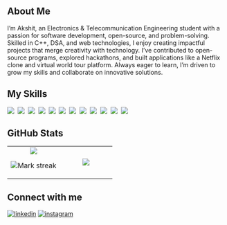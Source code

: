 ## About Me

I’m Akshit, an Electronics & Telecommunication Engineering student with a passion for software development, open-source, and problem-solving. Skilled in C++, DSA, and web technologies, I enjoy creating impactful projects that merge creativity with technology. I’ve contributed to open-source programs, explored hackathons, and built applications like a Netflix clone and virtual world tour platform. Always eager to learn, I’m driven to grow my skills and collaborate on innovative solutions.

## My Skills

<img src="https://img.shields.io/badge/C++-%2300599C.svg?logo=c%2B%2B&logoColor=white"> 
<img src="https://img.shields.io/badge/C-00599C?logo=c&logoColor=white"> 
<img src="https://img.shields.io/badge/CSS-1572B6?logo=css3&logoColor=fff"> 
<img src="https://img.shields.io/badge/HTML-%23E34F26.svg?logo=html5&logoColor=white"> 
<img src="https://img.shields.io/badge/JavaScript-F7DF1E?logo=javascript&logoColor=000"> 
<img src="https://img.shields.io/badge/Bootstrap-7952B3?logo=bootstrap&logoColor=fff"> 
<img src="https://img.shields.io/badge/Tailwind%20CSS-%2338B2AC.svg?logo=tailwind-css&logoColor=white"> 
<img src="https://img.shields.io/badge/Python-3776AB?logo=python&logoColor=fff"> 
<img src="https://img.shields.io/badge/GitHub-%23121011.svg?logo=github&logoColor=white"> 
<img src="https://img.shields.io/badge/Node.js-6DA55F?logo=node.js&logoColor=white"> 
<img src="https://img.shields.io/badge/ChatGPT-74aa9c?logo=openai&logoColor=white"> 
<img src="https://img.shields.io/badge/Google%20Gemini-886FBF?logo=googlegemini&logoColor=fff"> 

## GitHub Stats

<table><tbody><tr border="none"><td width="50%" align="center">
<img align="center" src="https://readme-stats-fork-mauve.vercel.app/api/?username=akshitbansal2005&theme=dark&show_icons=true&count_private=true">

<img alt="Mark streak" src="https://github-readme-streak-stats-five-roan.vercel.app?user=akshitbansal2005&theme=dark"></td><td width="50%" align="center">
<img align="center" src="https://readme-stats-fork-mauve.vercel.app/api/top-langs/?username=akshitbansal2005&theme=dark&hide_border=false&no-bg=true&no-frame=true&langs_count=6"></td></tr></tbody></table>

## Connect with me

<p><a target="_blank" href="[https://www.linkedin.com/in/linkedin.com/in/akshit-bansal-a05247232](https://www.linkedin.com/in/akshit-bansal-a05247232/) Email" style="display: inline-block;"><img src="https://img.shields.io/badge/linkedin-logo?style=for-the-badge&logo=linkedin&logoColor=white&color=%230a77b6" alt="linkedin" /></a>
<a target="_blank" href="https://www.instagram.com/_excusemeakshit_" style="display: inline-block;"><img src="https://img.shields.io/badge/instagram-logo?style=for-the-badge&logo=instagram&logoColor=white&color=%23F35369" alt="instagram" /></a></p>

